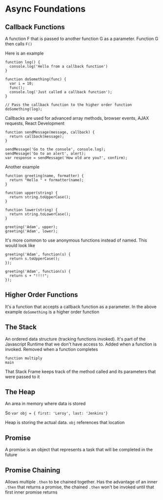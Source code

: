 # Async Foundations

## Callback Functions

A function F that is passed to another function G as a parameter. Function G then calls `F()`

Here is an example
```
function log() {
  console.log('Hello from a callback function')
}

function doSomething(func) {
  var i = 10;
  func();
  console.log('Just called a callback function');
}

// Pass the callback function to the higher order function
doSomething(log);
```

Callbacks are used for advanced array methods, browser events, AJAX requests, React Development

```
function sendMessage(message, callback) {
  return callback(message);
}

sendMessage('Go to the console', console.log);
sendMessage('Go to an alert', alert);
var response = sendMessage('How old are you?', confirm);
```

Another example
```
function greeting(name, formatter) {
  return "Hello " + formatter(name);
}

function upper(string) {
  return string.toUpperCase();
}

function lower(string) {
  return string.toLowerCase();
}

greeting('Adam', upper);
greeting('Adam', lower);
```

It's more common to use anonymous functions instead of named. This would look like

```
greeting('Adam', function(s) {
  return s.toUpperCase();  
});

greeting('Adam', function(s) {
  return s + "!!!!";
});
```
## Higher Order Functions

It's a function that accepts a callback function as a parameter. In the above example `doSomething` is a higher order function

## The Stack

An ordered data structure (tracking functions invoked). It's part of the Javascript Runtime that we don't have access to. Added when a function is invoked. Removed when a function completes

`function multiply` <br/>
`main`

That Stack Frame keeps track of the method called and its parameters that were passed to it

## The Heap

An area in memory where data is stored

So `var obj = { first: 'Leroy', last: 'Jenkins'}`

Heap is storing the actual data. `obj` references that location

## Promise

A promise is an object that represents a task that will be completed in the future

## Promise Chaining

Allows multiple `.then` to be chained together. Has the advantage of an inner `.then` that returns a promise, the chained `.then` won't be invoked until that first inner promise returns